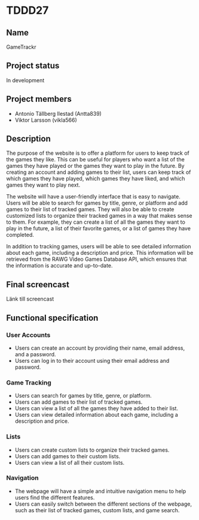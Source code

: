 # TDDD27

## Name
GameTrackr

## Project status
In development

## Project members
* Antonio Tällberg Ilestad (Antta839)
* Viktor Larsson (vikla566)

## Description

The purpose of the website is to offer a platform for users to keep track of the games they like. This can be useful for players who want a list of the games they have played or the games they want to play in the future. By creating an account and adding games to their list, users can keep track of which games they have played, which games they have liked, and which games they want to play next.

The website will have a user-friendly interface that is easy to navigate. Users will be able to search for games by title, genre, or platform and add games to their list of tracked games. They will also be able to create customized lists to organize their tracked games in a way that makes sense to them. For example, they can create a list of all the games they want to play in the future, a list of their favorite games, or a list of games they have completed.

In addition to tracking games, users will be able to see detailed information about each game, including a description and price. This information will be retrieved from the RAWG Video Games Database API, which ensures that the information is accurate and up-to-date.

## Final screencast
Länk till screencast

## Functional specification
### User Accounts
* Users can create an account by providing their name, email address, and a password.
* Users can log in to their account using their email address and password.

### Game Tracking
* Users can search for games by title, genre, or platform.
* Users can add games to their list of tracked games.
* Users can view a list of all the games they have added to their list.
* Users can view detailed information about each game, including a description and price.

### Lists
* Users can create custom lists to organize their tracked games.
* Users can add games to their custom lists.
* Users can view a list of all their custom lists.

### Navigation
* The webpage will have a simple and intuitive navigation menu to help users find the different features.
* Users can easily switch between the different sections of the webpage, such as their list of tracked games, custom lists, and game search.




